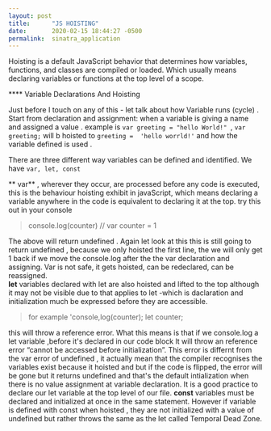 ```yaml
---
layout: post
title:      "JS HOISTING"
date:       2020-02-15 18:44:27 -0500
permalink:  sinatra_application
---
```


Hoisting is a default JavaScript behavior that determines how variables, functions, and classes are compiled or loaded. Which usually means declaring variables or functions at the top level of a scope.

 
**** Variable Declarations And Hoisting 

 Just before I touch on any of this - let talk about how Variable runs (cycle) . Start from declaration and assignment: when a variable is giving a name  and assigned a value . example is    `var greeting = "hello World!" `,  `var greeting;` will b hoisted to `greeting =  'hello worrld!'`  and  how the variable defined is used .

There are three different  way variables can be defined and identified.  We have `var, let, const`  

   ** var** , wherever they occur, are processed before any code is executed, this is  the behaviour hoisting exhibit in javaScript, which means declaring a variable anywhere in the code is equivalent to declaring it at the top. try this out in your console     
> 	 console.log(counter) //
>       var counter = 1                                                                       
	                                                                                                                                                                                                                                     
The above will return undefined .       Again let look at this                                                                                                                                    this is still going to return undefined , because we only hoisted the first line, the we will only get 1 back if we move the console.log after the the var declaration and assigning.  Var is not safe, it  gets hoisted, can be redeclared, can be reassigned.     
									**let** variables declared with let are also hoisted and lifted to the top although it may not be visible due to that applies to let -which is daclaration and initialization much be expressed before they are accessible.  
> for example  'console,log(counter); 
> let counter;

this will throw a reference error. What this means is that if we console.log a let variable ,before it's declared in our code block lt will throw an reference error “cannot be accessed before initialization”.  This error is differnt from the var error of undefined , it actually mean that the compiler recognises the variables exist because it hoisted and but if the code is flipped, the error will be gone but it returns undefined and that's the default intialization when there is no value assignment at variable declaration. It is a good practice to declare our let variable at the top level of our file. 
												 	**const** variables must be declared and initialized at once in the same statement. However if variable is defined with const when hoisted , they are not initialized with a value of undefined but rather throws the same as the let called Temporal Dead Zone.

												 
												
																						
